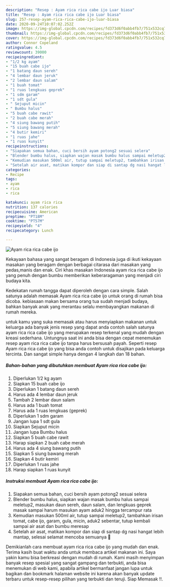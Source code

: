 ```yaml
---
description: "Resep : Ayam rica rica cabe ijo Luar biasa"
title: "Resep : Ayam rica rica cabe ijo Luar biasa"
slug: 257-resep-ayam-rica-rica-cabe-ijo-luar-biasa
date: 2020-09-24T10:07:02.252Z
image: https://img-global.cpcdn.com/recipes/fd373d6f0abb4fb7/751x532cq70/ayam-rica-rica-cabe-ijo-foto-resep-utama.jpg
thumbnail: https://img-global.cpcdn.com/recipes/fd373d6f0abb4fb7/751x532cq70/ayam-rica-rica-cabe-ijo-foto-resep-utama.jpg
cover: https://img-global.cpcdn.com/recipes/fd373d6f0abb4fb7/751x532cq70/ayam-rica-rica-cabe-ijo-foto-resep-utama.jpg
author: Connor Copeland
ratingvalue: 4.5
reviewcount: 39000
recipeingredient:
- "1/2 kg ayam"
- "15 buah cabe ijo"
- "1 batang daun sereh"
- "4 lembar daun jeruk"
- "2 lembar daun salam"
- "1 buah tomat"
- "1 ruas lengkuas geprek"
- "1 sdm garam"
- "1 sdt gula"
- " Sejuput micin"
- " Bumbu halus"
- "5 buah cabe rawit"
- "2 buah cabe merah"
- "4 siung bawang putih"
- "5 siung bawang merah"
- "4 butir kemiri"
- "1 ruas jahe"
- "1 ruas kunyit"
recipeinstructions:
- "Siapakan semua bahan, cuci bersih ayam potong2 sesuai selera"
- "Blender bumbu halus, siapkan wajan masak bumbu halus sampai meletup2, masukan daun sereh, daun salam, dan lengkuas geprek masak sampai harum masukan ayam aduk2 hingga tercampur rata"
- "Kemudian masukan 500ml air, tutup sampai meletup2, tambahkan irisan tomat, cabe ijo, garam, gula, micin, aduk2 sebentar, tutup kembali sampai air asat dan bumbu meresap"
- "Setelah air asat, matikan kompor dan siap di santap dg nasi hangat lebih mantap, selesai selamat mencoba semuanya 💛"
categories:
- Recipe
tags:
- ayam
- rica
- rica

katakunci: ayam rica rica 
nutrition: 137 calories
recipecuisine: American
preptime: "PT18M"
cooktime: "PT57M"
recipeyield: "4"
recipecategory: Lunch

---
```



![Ayam rica rica cabe ijo](https://img-global.cpcdn.com/recipes/fd373d6f0abb4fb7/751x532cq70/ayam-rica-rica-cabe-ijo-foto-resep-utama.jpg)

Kekayaan bahasa yang sangat beragam di Indonesia juga di ikuti kekayaan masakan yang beragam dengan berbagai citarasa dari masakan yang pedas,manis dan enak. Ciri khas masakan Indonesia ayam rica rica cabe ijo yang penuh dengan bumbu memberikan keberaragaman yang menjadi ciri budaya kita.


Kedekatan rumah tangga dapat diperoleh dengan cara simple. Salah satunya adalah memasak Ayam rica rica cabe ijo untuk orang di rumah bisa dicoba. kebiasaan makan bersama orang tua sudah menjadi budaya, bahkan banyak anak yang merantau selalu membayangkan makanan di rumah mereka.



untuk kamu yang suka memasak atau harus menyiapkan makanan untuk keluarga ada banyak jenis resep yang dapat anda contoh salah satunya ayam rica rica cabe ijo yang merupakan resep terkenal yang mudah dengan kreasi sederhana. Untungnya saat ini anda bisa dengan cepat menemukan resep ayam rica rica cabe ijo tanpa harus bersusah payah.
Seperti resep Ayam rica rica cabe ijo yang bisa anda contoh untuk disajikan pada keluarga tercinta. Dan sangat simple hanya dengan 4 langkah dan 18 bahan.


<!--inarticleads1-->

##### Bahan-bahan yang dibutuhkan membuat Ayam rica rica cabe ijo:

1. Diperlukan 1/2 kg ayam
1. Siapkan 15 buah cabe ijo
1. Diperlukan 1 batang daun sereh
1. Harus ada 4 lembar daun jeruk
1. Tambah 2 lembar daun salam
1. Harus ada 1 buah tomat
1. Harus ada 1 ruas lengkuas (geprek)
1. Diperlukan 1 sdm garam
1. Jangan lupa 1 sdt gula
1. Siapkan  Sejuput micin
1. Jangan lupa  Bumbu halus
1. Siapkan 5 buah cabe rawit
1. Harap siapkan 2 buah cabe merah
1. Harus ada 4 siung bawang putih
1. Siapkan 5 siung bawang merah
1. Siapkan 4 butir kemiri
1. Diperlukan 1 ruas jahe
1. Harap siapkan 1 ruas kunyit




<!--inarticleads2-->

##### Instruksi membuat  Ayam rica rica cabe ijo:

1. Siapakan semua bahan, cuci bersih ayam potong2 sesuai selera
1. Blender bumbu halus, siapkan wajan masak bumbu halus sampai meletup2, masukan daun sereh, daun salam, dan lengkuas geprek masak sampai harum masukan ayam aduk2 hingga tercampur rata
1. Kemudian masukan 500ml air, tutup sampai meletup2, tambahkan irisan tomat, cabe ijo, garam, gula, micin, aduk2 sebentar, tutup kembali sampai air asat dan bumbu meresap
1. Setelah air asat, matikan kompor dan siap di santap dg nasi hangat lebih mantap, selesai selamat mencoba semuanya 💛




Demikianlah cara membuat ayam rica rica cabe ijo yang mudah dan enak. Terima kasih buat waktu anda untuk membaca artikel makanan ini. Saya yakin kamu bisa berkreasi dengan mudah di rumah. Kami masih menyimpan banyak resep spesial yang sangat gampang dan terbukti, anda bisa menemukan di web kami, apabila artikel bermanfaat jangan lupa untuk bagikan dan bookmark halaman website ini karena akan banyak update terbaru untuk resep-resep pilihan yang terbukti dan teruji. Siap Memasak !!. 
